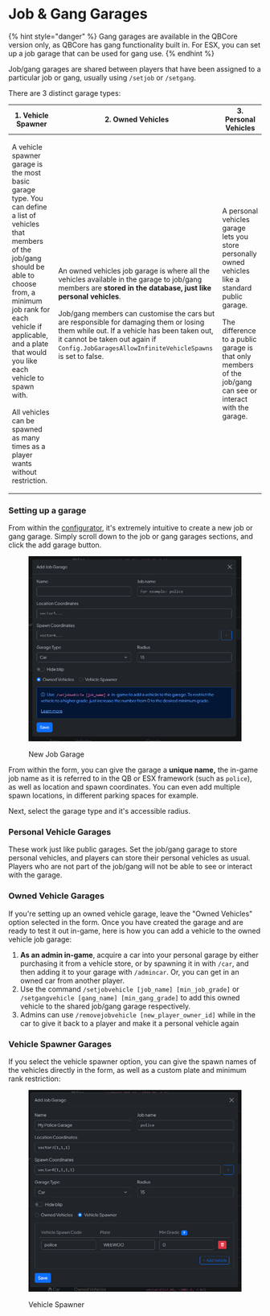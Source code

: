 # Job & Gang Garages

{% hint style="danger" %}
Gang garages are available in the QBCore version only, as QBCore has gang functionality built in. For ESX, you can set up a job garage that can be used for gang use.
{% endhint %}

Job/gang garages are shared between players that have been assigned to a particular job or gang, usually using `/setjob` or `/setgang`.

There are 3 distinct garage types:

| 1. Vehicle Spawner                                                                                                                                                                                                                                                                                                                                                  | 2. Owned Vehicles                                                                                                                                                                                                                                                                                                                                                                                                                             | 3. Personal Vehicles                                                                                                                                                                                                         |
| ------------------------------------------------------------------------------------------------------------------------------------------------------------------------------------------------------------------------------------------------------------------------------------------------------------------------------------------------------------------- | --------------------------------------------------------------------------------------------------------------------------------------------------------------------------------------------------------------------------------------------------------------------------------------------------------------------------------------------------------------------------------------------------------------------------------------------- | ---------------------------------------------------------------------------------------------------------------------------------------------------------------------------------------------------------------------------- |
| <p>A vehicle spawner garage is the most basic garage type. You can define a list of vehicles that members of the job/gang should be able to choose from, a minimum job rank for each vehicle if applicable, and a plate that would you like each vehicle to spawn with.<br><br>All vehicles can be spawned as many times as a player wants without restriction.</p> | <p>An owned vehicles job garage is where all the vehicles available in the garage to job/gang members are <strong>stored in the database, just like personal vehicles</strong>.<br><br>Job/gang members can customise the cars but are responsible for damaging them or losing them while out. If a vehicle has been taken out, it cannot be taken out again if <code>Config.JobGaragesAllowInfiniteVehicleSpawns</code> is set to false.</p> | <p>A personal vehicles garage lets you store personally owned vehicles like a standard public garage.<br><br>The difference to a public garage is that only members of the job/gang can see or interact with the garage.</p> |

### Setting up a garage

From within the [configurator](https://configurator.jgscripts.com/advanced-garages), it's extremely intuitive to create a new job or gang garage. Simply scroll down to the job or gang garages sections, and click the add garage button.

<figure><img src="../.gitbook/assets/image (3) (1).png" alt=""><figcaption><p>New Job Garage</p></figcaption></figure>

From within the form, you can give the garage a **unique name,** the in-game job name as it is referred to in the QB or ESX framework (such as `police`), as well as location and spawn coordinates. You can even add multiple spawn locations, in different parking spaces for example.

Next, select the garage type and it's accessible radius.

### Personal Vehicle Garages

These work just like public garages. Set the job/gang garage to store personal vehicles, and players can store their personal vehicles as usual. Players who are not part of the job/gang will not be able to see or interact with the garage.

### Owned Vehicle Garages

If you're setting up an owned vehicle garage, leave the "Owned Vehicles" option selected in the form. Once you have created the garage and are ready to test it out in-game, here is how you can add a vehicle to the owned vehicle job garage:

1. **As an admin in-game**, acquire a car into your personal garage by either purchasing it from a vehicle store, or by spawning it in with `/car`, and then adding it to your garage with `/admincar`. Or, you can get in an owned car from another player.
2. Use the command `/setjobvehicle [job_name] [min_job_grade]` or \
   `/setgangvehicle [gang_name] [min_gang_grade]` to add this owned vehicle to the shared job/gang garage respectively.
3. Admins can use `/removejobvehicle [new_player_owner_id]` while in the car to give it back to a player and make it a personal vehicle again

### Vehicle Spawner Garages

If you select the vehicle spawner option, you can give the spawn names of the vehicles directly in the form, as well as a custom plate and minimum rank restriction:

<figure><img src="../.gitbook/assets/image (9).png" alt=""><figcaption><p>Vehicle Spawner</p></figcaption></figure>
